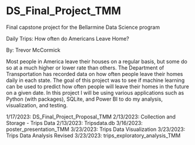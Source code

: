 # DS_Final_Project_TMM
Final capstone project for the Bellarmine Data Science program

Daily Trips: How often do Americans Leave Home? 

By: Trevor McCormick

Most people in America leave their houses on a regular basis, but some do so at a much higher or lower rate than others. The Department of Transportation has recorded data on how often people leave their homes daily in each state. The goal of this project was to see if machine learning can be used to predict how often people will leave their homes in the future on a given date. In this project I will be using various applications such as Python (with packages), SQLite, and Power BI to do my analysis, visualization, and testing.

1/17/2023: DS_Final_Project_Proposal_TMM
2/13/2023: Collection and Storage - Trips Data
2/13/2023: Tripsdata.db
3/16/2023: poster_presentation_TMM
3/23/2023: Trips Data Visualization
3/23/2023: Trips Data Analysis Revised
3/23/2023: trips_exploratory_analysis_TMM
